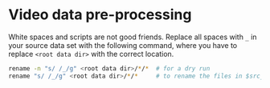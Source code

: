 # Video data pre-processing

White spaces and scripts are not good friends.
Replace all spaces with `_` in your source data set with the following command, where you have to replace `<root data dir>` with the correct location.

```bash
rename -n "s/ /_/g" <root data dir>/*/*  # for a dry run
rename "s/ /_/g" <root data dir>/*/*     # to rename the files in $src_dir!!!
```
